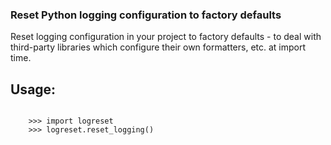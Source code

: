 ### Reset Python logging configuration to factory defaults

Reset logging configuration in your project to factory defaults - to deal with third-party libraries which configure their own formatters, etc. at import time.


## Usage:

```

    >>> import logreset
    >>> logreset.reset_logging()

```

